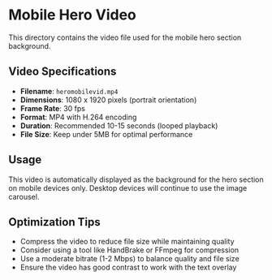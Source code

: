 # Mobile Hero Video

This directory contains the video file used for the mobile hero section background.

## Video Specifications

- **Filename**: `heromobilevid.mp4`
- **Dimensions**: 1080 x 1920 pixels (portrait orientation)
- **Frame Rate**: 30 fps
- **Format**: MP4 with H.264 encoding
- **Duration**: Recommended 10-15 seconds (looped playback)
- **File Size**: Keep under 5MB for optimal performance

## Usage

This video is automatically displayed as the background for the hero section on mobile devices only. Desktop devices will continue to use the image carousel.

## Optimization Tips

- Compress the video to reduce file size while maintaining quality
- Consider using a tool like HandBrake or FFmpeg for compression
- Use a moderate bitrate (1-2 Mbps) to balance quality and file size
- Ensure the video has good contrast to work with the text overlay
